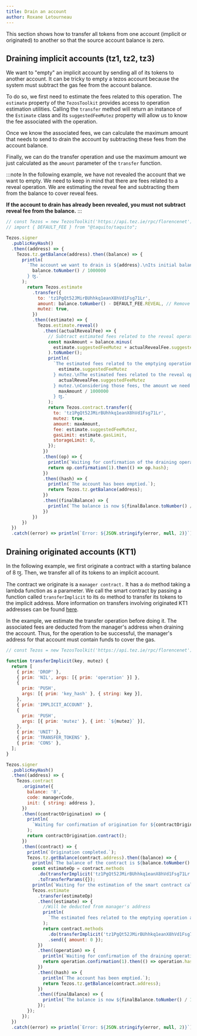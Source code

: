 ```yaml
---
title: Drain an account
author: Roxane Letourneau
---
```


This section shows how to transfer all tokens from one account (implicit or originated) to another so that the source account balance is zero.

## Draining implicit accounts (tz1, tz2, tz3)

We want to "empty" an implicit account by sending all of its tokens to another account. It can be tricky to empty a tezos account because the system must subtract the gas fee from the account balance.

To do so, we first need to estimate the fees related to this operation. The `estimate` property of the `TezosToolkit` provides access to operation estimation utilities. Calling the `transfer` method will return an instance of the `Estimate` class and its `suggestedFeeMutez` property will allow us to know the fee associated with the operation.

Once we know the associated fees, we can calculate the maximum amount that needs to send to drain the account by subtracting these fees from the account balance.

Finally, we can do the transfer operation and use the maximum amount we just calculated as the `amount` parameter of the `transfer` function.

:::note
In the following example, we have not revealed the account that we want to empty. We need to keep in mind that there are fees related to a reveal operation. We are estimating the reveal fee and subtracting them from the balance to cover reveal fees.

**If the account to drain has already been revealed, you must not subtract reveal fee from the balance.**
:::

```js live noInline
// const Tezos = new TezosToolkit('https://api.tez.ie/rpc/florencenet');
// import { DEFAULT_FEE } from "@taquito/taquito";

Tezos.signer
  .publicKeyHash()
  .then((address) => {
    Tezos.tz.getBalance(address).then((balance) => {
      println(
        `The account we want to drain is ${address}.\nIts initial balance is ${
          balance.toNumber() / 1000000
        } ꜩ.`
      );
        return Tezos.estimate
          .transfer({
            to: 'tz1PgQt52JMirBUhhkq1eanX8hVd1Fsg71Lr',
            amount: balance.toNumber() - DEFAULT_FEE.REVEAL, // Remove default reveal fee
            mutez: true,
          })
          .then((estimate) => {
            Tezos.estimate.reveal()
              .then((actualRevealFee) => {
                // Subtract estimated fees related to the reveal operation
                const maxAmount = balance.minus(
                  estimate.suggestedFeeMutez + actualRevealFee.suggestedFeeMutez
                ).toNumber();
                println(
                  `The estimated fees related to the emptying operation are ${
                    estimate.suggestedFeeMutez
                  } mutez.\nThe estimated fees related to the reveal operation are ${
                    actualRevealFee.suggestedFeeMutez
                  } mutez.\nConsidering those fees, the amount we need to send to empty the account is ${
                    maxAmount / 1000000
                  } ꜩ.`
                );
                return Tezos.contract.transfer({
                  to: 'tz1PgQt52JMirBUhhkq1eanX8hVd1Fsg71Lr',
                  mutez: true,
                  amount: maxAmount,
                  fee: estimate.suggestedFeeMutez,
                  gasLimit: estimate.gasLimit,
                  storageLimit: 0,
                });
              })
              .then((op) => {
                println(`Waiting for confirmation of the draining operation...`);
                return op.confirmation(1).then(() => op.hash);
              })
              .then((hash) => {
                println(`The account has been emptied.`);
                return Tezos.tz.getBalance(address);
              })
              .then((finalBalance) => {
                println(`The balance is now ${finalBalance.toNumber() / 1000000} ꜩ.`);
              })
          })
      })
  })
  .catch((error) => println(`Error: ${JSON.stringify(error, null, 2)}`));
```

## Draining originated accounts (KT1)

In the following example, we first originate a contract with a starting balance of 8 ꜩ. Then, we transfer all of its tokens to an implicit account.

The contract we originate is a `manager contract.` It has a `do` method taking a lambda function as a parameter. We call the smart contract by passing a function called `transferImplicit` to its `do` method to transfer its tokens to the implicit address. More information on transfers involving originated KT1 addresses can be found [here](https://tezostaquito.io/docs/making_transfers#transfers-involving-originated-kt1-addresses).

In the example, we estimate the transfer operation before doing it. The associated fees are deducted from the manager's address when draining the account. Thus, for the operation to be successful, the manager's address for that account must contain funds to cover the gas.

```js live noInline
// const Tezos = new TezosToolkit('https://api.tez.ie/rpc/florencenet');

function transferImplicit(key, mutez) {
  return [
    { prim: 'DROP' },
    { prim: 'NIL', args: [{ prim: 'operation' }] },
    {
      prim: 'PUSH',
      args: [{ prim: 'key_hash' }, { string: key }],
    },
    { prim: 'IMPLICIT_ACCOUNT' },
    {
      prim: 'PUSH',
      args: [{ prim: 'mutez' }, { int: `${mutez}` }],
    },
    { prim: 'UNIT' },
    { prim: 'TRANSFER_TOKENS' },
    { prim: 'CONS' },
  ];
}

Tezos.signer
  .publicKeyHash()
  .then((address) => {
    Tezos.contract
      .originate({
        balance: '8',
        code: managerCode,
        init: { string: address },
      })
      .then((contractOrigination) => {
        println(
          `Waiting for confirmation of origination for ${contractOrigination.contractAddress}...`
        );
        return contractOrigination.contract();
      })
      .then((contract) => {
        println(`Origination completed.`);
        Tezos.tz.getBalance(contract.address).then((balance) => {
          println(`The balance of the contract is ${balance.toNumber() / 1000000} ꜩ.`);
          const estimateOp = contract.methods
            .do(transferImplicit('tz1PgQt52JMirBUhhkq1eanX8hVd1Fsg71Lr', balance.toNumber()))
            .toTransferParams({});
          println(`Waiting for the estimation of the smart contract call...`);
          Tezos.estimate
            .transfer(estimateOp)
            .then((estimate) => {
              //Will be deducted from manager's address
              println(
                `The estimated fees related to the emptying operation are ${estimate.suggestedFeeMutez} mutez.`
              );
              return contract.methods
                .do(transferImplicit('tz1PgQt52JMirBUhhkq1eanX8hVd1Fsg71Lr', balance.toNumber()))
                .send({ amount: 0 });
            })
            .then((operation) => {
              println(`Waiting for confirmation of the draining operation...`);
              return operation.confirmation(1).then(() => operation.hash);
            })
            .then((hash) => {
              println(`The account has been emptied.`);
              return Tezos.tz.getBalance(contract.address);
            })
            .then((finalBalance) => {
              println(`The balance is now ${finalBalance.toNumber() / 1000000} ꜩ.`);
            });
        });
      });
  })
  .catch((error) => println(`Error: ${JSON.stringify(error, null, 2)}`));
```
